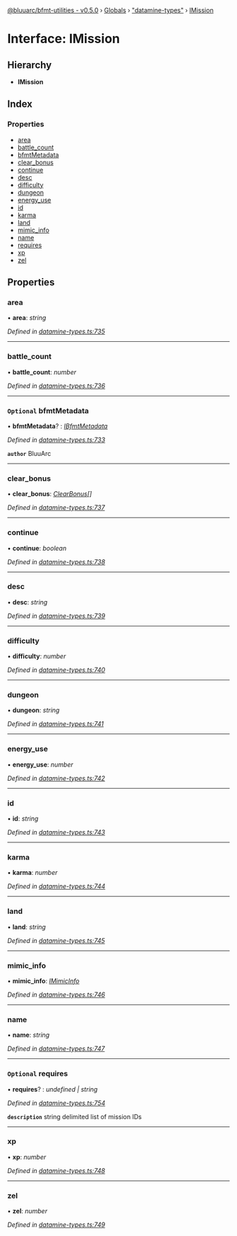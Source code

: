 [@bluuarc/bfmt-utilities - v0.5.0](../README.md) › [Globals](../globals.md) › ["datamine-types"](../modules/_datamine_types_.md) › [IMission](_datamine_types_.imission.md)

# Interface: IMission

## Hierarchy

* **IMission**

## Index

### Properties

* [area](_datamine_types_.imission.md#area)
* [battle_count](_datamine_types_.imission.md#battle_count)
* [bfmtMetadata](_datamine_types_.imission.md#optional-bfmtmetadata)
* [clear_bonus](_datamine_types_.imission.md#clear_bonus)
* [continue](_datamine_types_.imission.md#continue)
* [desc](_datamine_types_.imission.md#desc)
* [difficulty](_datamine_types_.imission.md#difficulty)
* [dungeon](_datamine_types_.imission.md#dungeon)
* [energy_use](_datamine_types_.imission.md#energy_use)
* [id](_datamine_types_.imission.md#id)
* [karma](_datamine_types_.imission.md#karma)
* [land](_datamine_types_.imission.md#land)
* [mimic_info](_datamine_types_.imission.md#mimic_info)
* [name](_datamine_types_.imission.md#name)
* [requires](_datamine_types_.imission.md#optional-requires)
* [xp](_datamine_types_.imission.md#xp)
* [zel](_datamine_types_.imission.md#zel)

## Properties

###  area

• **area**: *string*

*Defined in [datamine-types.ts:735](https://github.com/BluuArc/bfmt-utilities/blob/master/src/datamine-types.ts#L735)*

___

###  battle_count

• **battle_count**: *number*

*Defined in [datamine-types.ts:736](https://github.com/BluuArc/bfmt-utilities/blob/master/src/datamine-types.ts#L736)*

___

### `Optional` bfmtMetadata

• **bfmtMetadata**? : *[IBfmtMetadata](_datamine_types_.ibfmtmetadata.md)*

*Defined in [datamine-types.ts:733](https://github.com/BluuArc/bfmt-utilities/blob/master/src/datamine-types.ts#L733)*

**`author`** BluuArc

___

###  clear_bonus

• **clear_bonus**: *[ClearBonus](../modules/_datamine_types_.md#clearbonus)[]*

*Defined in [datamine-types.ts:737](https://github.com/BluuArc/bfmt-utilities/blob/master/src/datamine-types.ts#L737)*

___

###  continue

• **continue**: *boolean*

*Defined in [datamine-types.ts:738](https://github.com/BluuArc/bfmt-utilities/blob/master/src/datamine-types.ts#L738)*

___

###  desc

• **desc**: *string*

*Defined in [datamine-types.ts:739](https://github.com/BluuArc/bfmt-utilities/blob/master/src/datamine-types.ts#L739)*

___

###  difficulty

• **difficulty**: *number*

*Defined in [datamine-types.ts:740](https://github.com/BluuArc/bfmt-utilities/blob/master/src/datamine-types.ts#L740)*

___

###  dungeon

• **dungeon**: *string*

*Defined in [datamine-types.ts:741](https://github.com/BluuArc/bfmt-utilities/blob/master/src/datamine-types.ts#L741)*

___

###  energy_use

• **energy_use**: *number*

*Defined in [datamine-types.ts:742](https://github.com/BluuArc/bfmt-utilities/blob/master/src/datamine-types.ts#L742)*

___

###  id

• **id**: *string*

*Defined in [datamine-types.ts:743](https://github.com/BluuArc/bfmt-utilities/blob/master/src/datamine-types.ts#L743)*

___

###  karma

• **karma**: *number*

*Defined in [datamine-types.ts:744](https://github.com/BluuArc/bfmt-utilities/blob/master/src/datamine-types.ts#L744)*

___

###  land

• **land**: *string*

*Defined in [datamine-types.ts:745](https://github.com/BluuArc/bfmt-utilities/blob/master/src/datamine-types.ts#L745)*

___

###  mimic_info

• **mimic_info**: *[IMimicInfo](_datamine_types_.imimicinfo.md)*

*Defined in [datamine-types.ts:746](https://github.com/BluuArc/bfmt-utilities/blob/master/src/datamine-types.ts#L746)*

___

###  name

• **name**: *string*

*Defined in [datamine-types.ts:747](https://github.com/BluuArc/bfmt-utilities/blob/master/src/datamine-types.ts#L747)*

___

### `Optional` requires

• **requires**? : *undefined | string*

*Defined in [datamine-types.ts:754](https://github.com/BluuArc/bfmt-utilities/blob/master/src/datamine-types.ts#L754)*

**`description`** string delimited list of mission IDs

___

###  xp

• **xp**: *number*

*Defined in [datamine-types.ts:748](https://github.com/BluuArc/bfmt-utilities/blob/master/src/datamine-types.ts#L748)*

___

###  zel

• **zel**: *number*

*Defined in [datamine-types.ts:749](https://github.com/BluuArc/bfmt-utilities/blob/master/src/datamine-types.ts#L749)*
